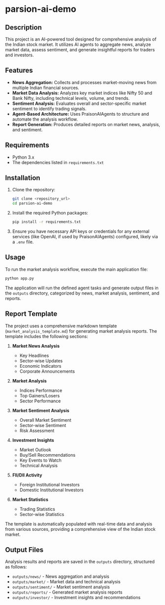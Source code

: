 # parsion-ai-demo

## Description
This project is an AI-powered tool designed for comprehensive analysis of the Indian stock market. It utilizes AI agents to aggregate news, analyze market data, assess sentiment, and generate insightful reports for traders and investors.

## Features
- **News Aggregation:** Collects and processes market-moving news from multiple Indian financial sources.
- **Market Data Analysis:** Analyzes key market indices like Nifty 50 and Bank Nifty, including technical levels, volume, and trends.
- **Sentiment Analysis:** Evaluates overall and sector-specific market sentiment to identify trading signals.
- **Agent-Based Architecture:** Uses PraisonAIAgents to structure and automate the analysis workflow.
- **Report Generation:** Produces detailed reports on market news, analysis, and sentiment.

## Requirements
- Python 3.x
- The dependencies listed in `requirements.txt`

## Installation
1. Clone the repository:
   ```bash
   git clone <repository_url>
   cd parsion-ai-demo
   ```
2. Install the required Python packages:
   ```bash
   pip install -r requirements.txt
   ```
3. Ensure you have necessary API keys or credentials for any external services (like OpenAI, if used by PraisonAIAgents) configured, likely via a `.env` file.

## Usage
To run the market analysis workflow, execute the main application file:

```bash
python app.py
```

The application will run the defined agent tasks and generate output files in the `outputs` directory, categorized by news, market analysis, sentiment, and reports.

## Report Template
The project uses a comprehensive markdown template (`market_analysis_template.md`) for generating market analysis reports. The template includes the following sections:

1. **Market News Analysis**
   - Key Headlines
   - Sector-wise Updates
   - Economic Indicators
   - Corporate Announcements

2. **Market Analysis**
   - Indices Performance
   - Top Gainers/Losers
   - Sector Performance

3. **Market Sentiment Analysis**
   - Overall Market Sentiment
   - Sector-wise Sentiment
   - Risk Assessment

4. **Investment Insights**
   - Market Outlook
   - Buy/Sell Recommendations
   - Key Events to Watch
   - Technical Analysis

5. **FII/DII Activity**
   - Foreign Institutional Investors
   - Domestic Institutional Investors

6. **Market Statistics**
   - Trading Statistics
   - Sector-wise Statistics

The template is automatically populated with real-time data and analysis from various sources, providing a comprehensive view of the Indian stock market.

## Output Files
Analysis results and reports are saved in the `outputs` directory, structured as follows:
- `outputs/news/` - News aggregation and analysis
- `outputs/market/` - Market data and technical analysis
- `outputs/sentiment/` - Market sentiment analysis
- `outputs/reports/` - Generated market analysis reports
- `outputs/investor/` - Investment insights and recommendations

